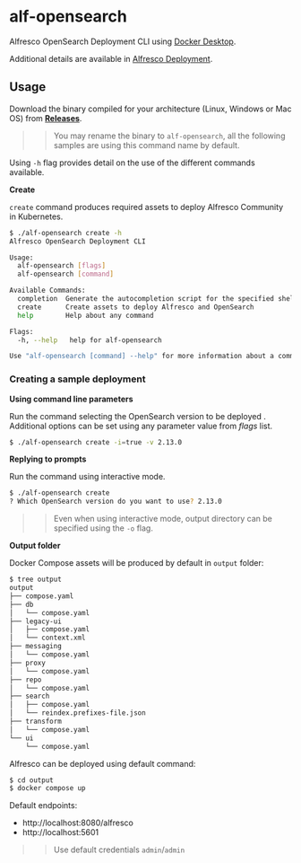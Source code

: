 # alf-opensearch

Alfresco OpenSearch Deployment CLI using [Docker Desktop](https://docs.docker.com/desktop/).

Additional details are available in [Alfresco Deployment](https://github.com/Alfresco/acs-deployment/tree/master/docker-compose).

## Usage

Download the binary compiled for your architecture (Linux, Windows or Mac OS) from [**Releases**](https://github.com/aborroy/alfresco-opensearch-deployer/releases).

>> You may rename the binary to `alf-opensearch`, all the following samples are using this command name by default.

Using `-h` flag provides detail on the use of the different commands available.

**Create**

`create` command produces required assets to deploy Alfresco Community in Kubernetes.

```bash
$ ./alf-opensearch create -h
Alfresco OpenSearch Deployment CLI

Usage:
  alf-opensearch [flags]
  alf-opensearch [command]

Available Commands:
  completion  Generate the autocompletion script for the specified shell
  create      Create assets to deploy Alfresco and OpenSearch
  help        Help about any command

Flags:
  -h, --help   help for alf-opensearch

Use "alf-opensearch [command] --help" for more information about a command.
```

### Creating a sample deployment

**Using command line parameters**

Run the command selecting the OpenSearch version to be deployed . Additional options can be set using any parameter value from *flags* list.

```bash
$ ./alf-opensearch create -i=true -v 2.13.0
```

**Replying to prompts**

Run the command using interactive mode.

```bash
$ ./alf-opensearch create
? Which OpenSearch version do you want to use? 2.13.0
```

>> Even when using interactive mode, output directory can be specified using the `-o` flag.

**Output folder**

Docker Compose assets will be produced by default in `output` folder:

```bash
$ tree output
output
├── compose.yaml
├── db
│   └── compose.yaml
├── legacy-ui
│   ├── compose.yaml
│   └── context.xml
├── messaging
│   └── compose.yaml
├── proxy
│   └── compose.yaml
├── repo
│   └── compose.yaml
├── search
│   ├── compose.yaml
│   └── reindex.prefixes-file.json
├── transform
│   └── compose.yaml
└── ui
    └── compose.yaml
```

Alfresco can be deployed using default command:

```bash
$ cd output
$ docker compose up
```

Default endpoints:

* http://localhost:8080/alfresco
* http://localhost:5601

>> Use default credentials `admin`/`admin`